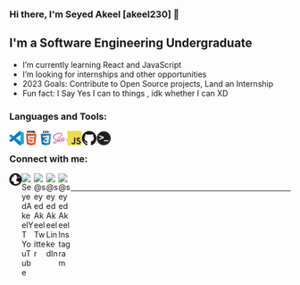 ### Hi there, I'm Seyed Akeel [akeel230] 👋

## I'm a Software Engineering Undergraduate 

- I’m currently learning React and JavaScript
- I’m looking for internships and other opportunities 
- 2023 Goals: Contribute to Open Source projects, Land an Internship
-  Fun fact: I Say Yes I can to things , idk whether I can XD


### Languages and Tools:

<img align="left" alt="Visual Studio Code" width="26px" src="https://raw.githubusercontent.com/github/explore/80688e429a7d4ef2fca1e82350fe8e3517d3494d/topics/visual-studio-code/visual-studio-code.png" />
<img align="left" alt="HTML5" width="26px" src="https://raw.githubusercontent.com/github/explore/80688e429a7d4ef2fca1e82350fe8e3517d3494d/topics/html/html.png" />
<img align="left" alt="CSS3" width="26px" src="https://raw.githubusercontent.com/github/explore/80688e429a7d4ef2fca1e82350fe8e3517d3494d/topics/css/css.png" />
<img align="left" alt="Sass" width="26px" src="https://raw.githubusercontent.com/github/explore/80688e429a7d4ef2fca1e82350fe8e3517d3494d/topics/sass/sass.png" />
<img align="left" alt="JavaScript" width="26px" src="https://raw.githubusercontent.com/github/explore/80688e429a7d4ef2fca1e82350fe8e3517d3494d/topics/javascript/javascript.png" /> 
<img align="left" alt="GitHub" width="26px" src="https://raw.githubusercontent.com/github/explore/78df643247d429f6cc873026c0622819ad797942/topics/github/github.png" />
<img align="left" alt="Terminal" width="26px" src="https://raw.githubusercontent.com/github/explore/80688e429a7d4ef2fca1e82350fe8e3517d3494d/topics/terminal/terminal.png" />

<br />


### Connect with me:

<img align="left" alt="Seyed_Akeel.com" width="22px" src="https://raw.githubusercontent.com/iconic/open-iconic/master/svg/globe.svg" />
<img align="left" alt="SeyedAkeelYT YouTube" width="22px" src="https://cdn.jsdelivr.net/npm/simple-icons@v3/icons/youtube.svg" />
<img align="left" alt="@seyedAkeel Twitter" width="22px" src="https://cdn.jsdelivr.net/npm/simple-icons@v3/icons/twitter.svg" />
<img align="left" alt="@seyedAkeel LinkedIn" width="22px" src="https://cdn.jsdelivr.net/npm/simple-icons@v3/icons/linkedin.svg" href="https://www.linkedin.com/in/seyedakeel/" />
<img align="left" alt="@seyedAkeel Instagram" width="22px" src="https://cdn.jsdelivr.net/npm/simple-icons@v3/icons/instagram.svg" href="https://www.instagram.com/akeel890/" />

<br />

---

[website]: #
[twitter]: https://twitter.com/AkeelSeyed
[youtube]: #
[instagram]: https://www.instagram.com/akeel890/
[linkedin]: https://www.linkedin.com/in/seyedakeel/


